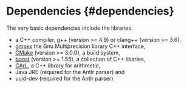 # Dependencies {#dependencies}

The very basic dependencies include the libraries.

- a C++ compiler, g++ (version >= 4.9) or clang++ (version >= 3.6),
- [gmpxx](https://gmplib.org/) the Gnu Multiprecision library C++ interface,
- [CMake](https://cmake.org/) (version >= 3.0.0), a build system,
- [boost](http://www.boost.org/) (version >= 1.55), a collection of C++ libaries,
- [CArL](https://github.com/smtrat/carl), a C++ library for arithmetic,
- Java JRE (required for the Antlr parser) and
- uuid-dev (required for the Antlr parser)
